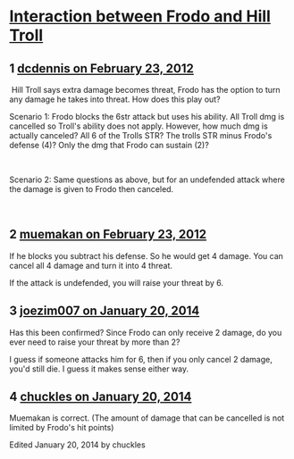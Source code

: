 # [Interaction between Frodo and Hill Troll](https://community.fantasyflightgames.com/topic/60899-interaction-between-frodo-and-hill-troll/)

## 1 [dcdennis on February 23, 2012](https://community.fantasyflightgames.com/topic/60899-interaction-between-frodo-and-hill-troll/?do=findComment&comment=597906)

 Hill Troll says extra damage becomes threat, Frodo has the option to turn any damage he takes into threat. How does this play out? 

Scenario 1: Frodo blocks the 6str attack but uses his ability. All Troll dmg is cancelled so Troll's ability does not apply. However, how much dmg is actually canceled? All 6 of the Trolls STR? The trolls STR minus Frodo's defense (4)? Only the dmg that Frodo can sustain (2)?

 

Scenario 2: Same questions as above, but for an undefended attack where the damage is given to Frodo then canceled.

 

## 2 [muemakan on February 23, 2012](https://community.fantasyflightgames.com/topic/60899-interaction-between-frodo-and-hill-troll/?do=findComment&comment=597917)

If he blocks you subtract his defense. So he would get 4 damage. You can cancel all 4 damage and turn it into 4 threat.

If the attack is undefended, you will raise your threat by 6.

## 3 [joezim007 on January 20, 2014](https://community.fantasyflightgames.com/topic/60899-interaction-between-frodo-and-hill-troll/?do=findComment&comment=959077)

Has this been confirmed? Since Frodo can only receive 2 damage, do you ever need to raise your threat by more than 2?

I guess if someone attacks him for 6, then if you only cancel 2 damage, you'd still die. I guess it makes sense either way.

## 4 [chuckles on January 20, 2014](https://community.fantasyflightgames.com/topic/60899-interaction-between-frodo-and-hill-troll/?do=findComment&comment=959615)

Muemakan is correct. (The amount of damage that can be cancelled is not limited by Frodo's hit points)

Edited January 20, 2014 by chuckles

